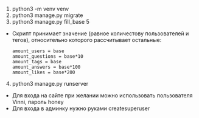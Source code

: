 1. python3 -m venv venv
2. python3 manage.py migrate
3. python3 manage.py fill_base 5
- Скрипт принимает значение (равное количестову пользователей и тегов), относительно которого рассчитывает остальные:
  ```
  amount_users = base
  amount_questions = base*10
  amount_tags = base
  amount_answers = base*100
  amount_likes = base*200
  ```
4. python3 manage.py runserver
- Для входа на сайте при желании можно использовать пользователя Vinni, пароль honey
- Для входа в админку нужно руками createsuperuser

